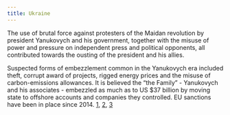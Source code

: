 ```yaml
---
title: Ukraine
---
```

The use of brutal force against protesters of the Maidan revolution by president Yanukovych and his government, together with the misuse of power and pressure on independent press and political opponents, all contributed towards the ousting of the president and his allies.

Suspected forms of embezzlement common in the Yanukovych era included theft, corrupt award of projects, rigged energy prices and the misuse of carbon-emissions allowances. It is believed the “the Family” - Yanukovych and his associates - embezzled as much as to US $37 billion by moving state to offshore accounts and companies they controlled. EU sanctions have been in place since 2014. [1](https://www.bbc.com/news/world-europe-25182830), [2]( https://www.politico.eu/article/eu-takes-yanukovych-aides-off-blacklist/), [3](https://www.unian.info/politics/10187643-here-s-how-ukraine-s-ousted-government-got-away-with-40-bln-media.html)
